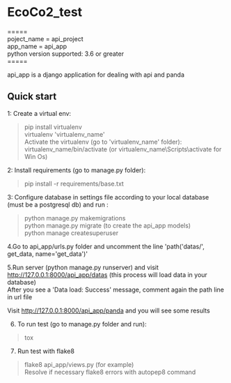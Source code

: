 # EcoCo2_test
=====<br />
poject_name = api_project<br />
app_name = api_app<br />
python version supported:  3.6 or greater<br />
=====<br />

api_app is a django application for dealing with api and panda<br />

Quick start
-----------
1: Create a virtual env:<br />
> pip install virtualenv<br />
> virtualenv 'virtualenv_name'<br />
Activate the virtualenv (go to 'virtualenv_name' folder):<br />
> virtualenv_name/bin/activate (or virtualenv_name\Scripts\activate for Win Os)<br />

2: Install requirements (go to manage.py folder):<br />
> pip install -r requirements/base.txt<br />

3: Configure database in settings file according to your local database (must be a postgresql db) and run :<br />
> python manage.py makemigrations<br />
> python manage.py migrate (to create the api_app models)<br />
> python manage createsuperuser<br />

4.Go to api_app/urls.py folder and uncomment the line 'path('datas/', get_data, name='get_data')'<br />

5.Run  server (python manage.py runserver) and visit http://127.0.0.1:8000/api_app/datas (this process will load data in your database) <br />
After you see a 'Data load: Success' message, comment again the path line in url file<br />

Visit http://127.0.0.1:8000/api_app/panda and you will see some results<br />

6. To run test (go to manage.py folder and run):<br />
> tox <br />

7. Run test with flake8<br />
> flake8 api_app/views.py (for example)<br />
 Resolve if necessary flake8 errors with autopep8 command<br />
 